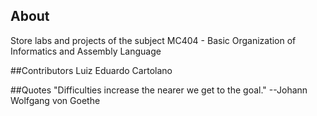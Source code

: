 ## About
Store labs and projects of the subject MC404 - Basic Organization of Informatics and Assembly Language

##Contributors
Luiz Eduardo Cartolano

##Quotes
"Difficulties increase the nearer we get to the goal." --Johann Wolfgang von Goethe
